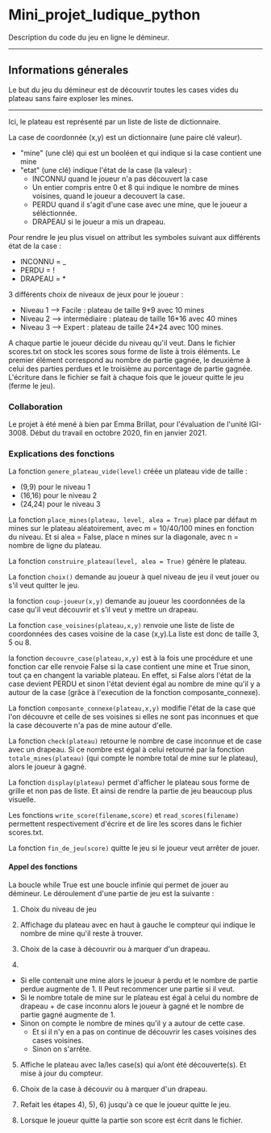# Mini_projet_ludique_python
Description du code du jeu en ligne le démineur.
***
## Informations génerales
Le but du jeu du démineur est de découvrir toutes les cases vides du plateau sans faire exploser les mines.
***
Ici, le plateau est représenté par un liste de liste de dictionnaire.

La case de coordonnée (x,y) est un dictionnaire (une paire clé valeur).
  - "mine" (une clé) qui est un booléen et qui indique si la case contient une mine 
  - "etat" (une clé) indique l'état de la case (la valeur) :
      - INCONNU quand le joueur n'a pas découvert la case
      - Un entier compris entre 0 et 8 qui indique le nombre de mines voisines, quand le joueur a decouvert la case.
      - PERDU quand il s'agit d'une case avec une mine, que le joueur a séléctionnée.
      - DRAPEAU si le joueur a mis un drapeau.

Pour rendre le jeu plus visuel on attribut les symboles suivant aux différents état de la case :  

- INCONNU = _
- PERDU = !
- DRAPEAU = *

3 différents choix de niveaux de jeux pour le joueur : 
- Niveau 1 --> Facile : plateau de taille 9*9 avec 10 mines
- Niveau 2 --> intermédiaire : plateau de taille 16*16 avec 40 mines
- Niveau 3 --> Expert : plateau de taille 24*24 avec 100 mines.

A chaque partie le joueur décide du niveau qu'il veut.
Dans le fichier scores.txt on stock les scores sous forme de liste à trois éléments. Le premier élément correspond au nombre de partie gagnée, le deuxième à celui des parties perdues et le troisième au porcentage de partie gagnée. L'écriture dans le fichier se fait à chaque fois que le joueur quitte le jeu (ferme le jeu).

### Collaboration
Le projet à été mené à bien par Emma Brillat, pour l'évaluation de l'unité IGI-3008. Début du travail en octobre 2020, fin en janvier 2021.

### Explications des fonctions
La fonction `genere_plateau_vide(level)` créée un plateau vide de taille : 
- (9,9) pour le niveau 1
- (16,16) pour le niveau 2
- (24,24) pour le niveau 3

La fonction `place_mines(plateau, level, alea = True)` place par défaut m mines sur le plateau aléatoirement, avec m = 10/40/100 mines en fonction du niveau.
Et si alea = False, place n mines sur la diagonale, avec n = nombre de ligne du plateau. 

La fonction `construire_plateau(level, alea = True)` génère le plateau.

La fonction `choix()` demande au joueur à quel niveau de jeu il veut jouer ou s'il veut quitter le jeu.

la fonction `coup-joueur(x,y)` demande au joueur les coordonnées de la case qu'il veut découvrir et s'il veut y mettre un drapeau.

La fonction `case_voisines(plateau,x,y)` renvoie une liste de liste de coordonnées des cases voisine de la case (x,y).La liste est donc de taille 3, 5 ou 8.

la fonction `decouvre_case(plateau,x,y)` est à la fois une procédure et une fonction car elle renvoie False si la case contient une mine et True sinon, tout ça en changent la variable plateau. En effet, si False alors l'état de la case devient PERDU et sinon l'état devient égal au nombre de mine qu'il y a autour de la case (grâce à l'execution de la fonction composante_connexe).

La fonction `composante_connexe(plateau,x,y)` modifie l'état de la case que l'on découvre et celle de ses voisines si elles ne sont pas inconnues et que la case découverte n'a pas de mine autour d'elle.

La fonction `check(plateau)` retourne le nombre de case inconnue et de case avec un drapeau. Si ce nombre est égal à celui retourné par la fonction `totale_mines(plateau)` (qui compte le nombre total de mine sur le plateau), alors le joueur à gagné. 

La fonction `display(plateau)` permet d'afficher le plateau sous forme de grille et non pas de liste. Et ainsi de rendre la partie de jeu beaucoup plus visuelle.

Les fonctions `write_score(filename,score)` et `read_scores(filename)` permettent respectivement d'écrire et de lire les scores dans le fichier scores.txt.

La fonction `fin_de_jeu(score)` quitte le jeu si le joueur veut arrêter de jouer.

#### Appel des fonctions

La boucle while True est une boucle infinie qui permet de jouer au démineur.
Le déroulement d'une partie de jeu est la suivante : 

1) Choix du niveau de jeu

2) Affichage du plateau avec en haut à gauche le compteur qui indique le nombre de mine qu'il reste à trouver.

3) Choix de la case à découvrir ou à marquer d'un drapeau.

4) 
  - Si elle contenait une mine alors le joueur à perdu et le nombre de partie perdue augmente de 1. Il Peut recommencer une partie si il veut.
  - Si le nombre totale de mine sur le plateau est égal à celui du nombre de drapeau + de case inconnu alors le joueur à gagné et le nombre de partie gagné augmente de 1.
  - Sinon on compte le nombre de mines qu'il y a autour de cette case.
      - Et si il n'y en a pas on continue de découvrir les cases voisines des cases voisines.
      - Sinon on s'arrête.

5) Affiche le plateau avec la/les case(s) qui a/ont été découverte(s). Et mise à jour du compteur.

6) Choix de la case à découvir ou à marquer d'un drapeau.

7) Refait les étapes 4), 5), 6) jusqu'à ce que le joueur quitte le jeu.

8) Lorsque le joueur quitte la partie son score est écrit dans le fichier.


